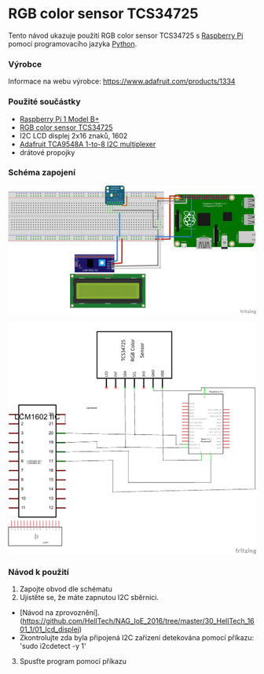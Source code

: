 # RGB color sensor TCS34725

Tento návod ukazuje použití RGB color sensor TCS34725 s [Raspberry Pi](https://www.raspberrypi.org/) pomocí programovacího jazyka [Python](https://www.python.org/).

### Výrobce
Informace na webu výrobce: https://www.adafruit.com/products/1334

### Použité součástky
- [Raspberry Pi 1 Model B+](https://www.raspberrypi.org/products/model-b-plus/)
- [RGB color sensor TCS34725](https://www.adafruit.com/products/1334)
- I2C LCD displej 2x16 znaků, 1602
- [Adafruit TCA9548A 1-to-8 I2C multiplexer](https://learn.adafruit.com/adafruit-tca9548a-1-to-8-i2c-multiplexer-breakout/overview)
- drátové propojky

### Schéma zapojení

![Schema1](https://github.com/HellTech/NAG_IoE_2016/blob/master/30_HellTech_1602_1/11_RGB_color_sensor_TCS34725/11_deska.png)

![Schema2](https://github.com/HellTech/NAG_IoE_2016/blob/master/30_HellTech_1602_1/11_RGB_color_sensor_TCS34725/11_schem.png)

### Návod k použití
1. Zapojte obvod dle schématu
2. Ujistěte se, že máte zapnutou I2C sběrnici. 
 * [Návod na zprovoznění].(https://github.com/HellTech/NAG_IoE_2016/tree/master/30_HellTech_1601_1/01_lcd_displej)
 * Zkontrolujte zda byla připojená I2C zařízení detekována pomocí příkazu:
   'sudo i2cdetect -y 1'
3. Spusťte program pomocí příkazu
